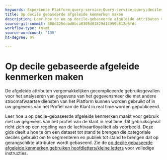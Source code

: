 ```yaml
---
keywords: Experience Platform;query-service;Query-service;query;deciles;afgeleide kenmerken;
title: Op decile gebaseerde afgeleide kenmerken maken
description: Leer hoe te om op decile-gebaseerde afgeleide attributen voor gebruik met uw gegevens van het Profiel van de Klant in real time tot stand te brengen die op een regeling van de luchtvaartloyaliteit als voorbeeldscenario worden gebaseerd.
source-git-commit: 808d325dcbd0bca0308d01829d14959b812e6fdc
workflow-type: tm+mt
source-wordcount: '135'
ht-degree: 0%

---
```


# Op decile gebaseerde afgeleide kenmerken maken

De afgeleide attributen vergemakkelijken gecompliceerde gebruiksgevallen voor het analyseren van gegevens van het gegevensmeer die met andere stroomafwaartse diensten van het Platform kunnen worden gebruikt of in uw gegevens van het Profiel van de Klant in real time worden gepubliceerd.

Leer hoe u op decile-gebaseerde afgeleide kenmerken maakt voor gebruik met uw gegevens van het profiel van de klant in real time. Dit gebruiksgeval richt zich op een regeling van de luchtvaartloyaliteit als voorbeeld. Deze gids deelt u hoe te om een dataset tot stand te brengen die categoriale deciles gebruikt om te segmenteren en publiek tot stand te brengen dat op gerangschikte attributen wordt gebaseerd. Zie de [op decile gebaseerde afgeleide kenmerken gebruiken hoofdletters/kleine letters](../../use-cases/deciles-use-case.md) voor volledige instructies.


